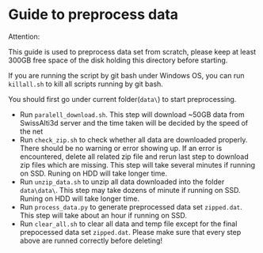 # Guide to preprocess data
Attention:

This guide is used to preprocess data set from scratch, please keep at least 300GB free space of the disk holding this directory before starting.

If you are running the script by git bash under Windows OS, you can run ```killall.sh``` to kill all scripts running by git bash.

You should first go under current folder(```data\```) to start preprocessing.

- Run ```paralell_download.sh```. This step will download ~50GB data from SwissAlti3d server and the time taken will be decided by the speed of the net
- Run ```check_zip.sh``` to check whether all data are downloaded properly. There should be no warning or error showing up. If an error is encountered, delete all related zip file and rerun last step to download zip files which are missing. This step will take several minutes if running on SSD. Runing on HDD will take longer time.
- Run ```unzip_data.sh``` to unzip all data downloaded into the folder ```data\data\```. This step may take dozens of minute if running on SSD. Runing on HDD will take longer time.
- Run ```process_data.py``` to generate preprocessed data set ```zipped.dat```. This step will take about an hour if running on SSD.
- Run ```clear_all.sh``` to clear all data and temp file except for the final prepocessed data set ```zipped.dat```. Please make sure that every step above are runned correctly before deleting!